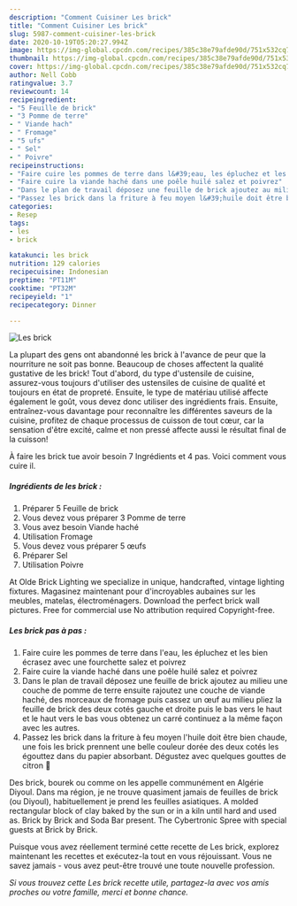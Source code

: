 ```yaml
---
description: "Comment Cuisiner Les brick"
title: "Comment Cuisiner Les brick"
slug: 5987-comment-cuisiner-les-brick
date: 2020-10-19T05:20:27.994Z
image: https://img-global.cpcdn.com/recipes/385c38e79afde90d/751x532cq70/les-brick-photo-principale-de-la-recette.jpg
thumbnail: https://img-global.cpcdn.com/recipes/385c38e79afde90d/751x532cq70/les-brick-photo-principale-de-la-recette.jpg
cover: https://img-global.cpcdn.com/recipes/385c38e79afde90d/751x532cq70/les-brick-photo-principale-de-la-recette.jpg
author: Nell Cobb
ratingvalue: 3.7
reviewcount: 14
recipeingredient:
- "5 Feuille de brick"
- "3 Pomme de terre"
- " Viande hach"
- " Fromage"
- "5 ufs"
- " Sel"
- " Poivre"
recipeinstructions:
- "Faire cuire les pommes de terre dans l&#39;eau, les épluchez et les bien écrasez avec une fourchette salez et poivrez"
- "Faire cuire la viande haché dans une poêle huilé salez et poivrez"
- "Dans le plan de travail déposez une feuille de brick ajoutez au milieu une couche de pomme de terre ensuite rajoutez une couche de viande haché, des morceaux de fromage puis cassez un œuf au milieu pliez la feuille de brick des deux cotés gauche et droite puis le bas vers le haut et le haut vers le bas vous obtenez un carré continuez a la même façon avec les autres."
- "Passez les brick dans la friture à feu moyen l&#39;huile doit être bien chaude, une fois les brick prennent une belle couleur dorée des deux cotés les égouttez dans du papier absorbant. Dégustez avec quelques gouttes de citron 🍋"
categories:
- Resep
tags:
- les
- brick

katakunci: les brick 
nutrition: 129 calories
recipecuisine: Indonesian
preptime: "PT11M"
cooktime: "PT32M"
recipeyield: "1"
recipecategory: Dinner

---
```



![Les brick](https://img-global.cpcdn.com/recipes/385c38e79afde90d/751x532cq70/les-brick-photo-principale-de-la-recette.jpg)

La plupart des gens ont abandonné les brick à l'avance de peur que la nourriture ne soit pas bonne. Beaucoup de choses affectent la qualité gustative de les brick! Tout d'abord, du type d'ustensile de cuisine, assurez-vous toujours d'utiliser des ustensiles de cuisine de qualité et toujours en état de propreté. Ensuite, le type de matériau utilisé affecte également le goût, vous devez donc utiliser des ingrédients frais. Ensuite, entraînez-vous davantage pour reconnaître les différentes saveurs de la cuisine, profitez de chaque processus de cuisson de tout cœur, car la sensation d'être excité, calme et non pressé affecte aussi le résultat final de la cuisson!

<!--inarticleads1-->

À faire les brick tue avoir besoin 7 Ingrédients et 4 pas. Voici comment vous cuire il.

##### Ingrédients de les brick :

1. Préparer 5 Feuille de brick
1. Vous devez vous préparer 3 Pomme de terre
1. Vous avez besoin  Viande haché
1. Utilisation  Fromage
1. Vous devez vous préparer 5 œufs
1. Préparer  Sel
1. Utilisation  Poivre


At Olde Brick Lighting we specialize in unique, handcrafted, vintage lighting fixtures. Magasinez maintenant pour d&#39;incroyables aubaines sur les meubles, matelas, électroménagers. Download the perfect brick wall pictures. Free for commercial use No attribution required Copyright-free. 

<!--inarticleads2-->

##### Les brick pas à pas :

1. Faire cuire les pommes de terre dans l&#39;eau, les épluchez et les bien écrasez avec une fourchette salez et poivrez
1. Faire cuire la viande haché dans une poêle huilé salez et poivrez
1. Dans le plan de travail déposez une feuille de brick ajoutez au milieu une couche de pomme de terre ensuite rajoutez une couche de viande haché, des morceaux de fromage puis cassez un œuf au milieu pliez la feuille de brick des deux cotés gauche et droite puis le bas vers le haut et le haut vers le bas vous obtenez un carré continuez a la même façon avec les autres.
1. Passez les brick dans la friture à feu moyen l&#39;huile doit être bien chaude, une fois les brick prennent une belle couleur dorée des deux cotés les égouttez dans du papier absorbant. Dégustez avec quelques gouttes de citron 🍋


Des brick, bourek ou comme on les appelle communément en Algérie Diyoul. Dans ma région, je ne trouve quasiment jamais de feuilles de brick (ou Diyoul), habituellement je prend les feuilles asiatiques. A molded rectangular block of clay baked by the sun or in a kiln until hard and used as. Brick by Brick and Soda Bar present. The Cybertronic Spree with special guests at Brick by Brick. 

<!--inarticleads1-->

<p>
Puisque vous avez réellement terminé cette recette de Les brick, explorez maintenant les recettes et exécutez-la tout en vous réjouissant. Vous ne savez jamais - vous avez peut-être trouvé une toute nouvelle profession.
</p>

<p>
<i>Si vous trouvez cette Les brick recette utile, partagez-la avec vos amis proches ou votre famille, merci et bonne chance.</i>
</p>
